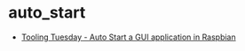 # auto_start

* [Tooling Tuesday - Auto Start a GUI application in Raspbian](https://bigl.es/tooling-tuesday-auto-start-a-gui-application-in-raspbian/)
